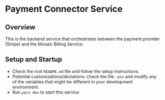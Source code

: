 # Payment Connector Service

## Overview

This is the backend service that orchestrates between the payment provider 
(Stripe) and the Mosaic Billing Service.

## Setup and Startup

- Check the root `README.md` file and follow the setup instructions.
- Potential customizations/deviations: check the file `.env` and modify any of
  the variables that might be different in your development environment.
- Run `yarn dev` to start this service

